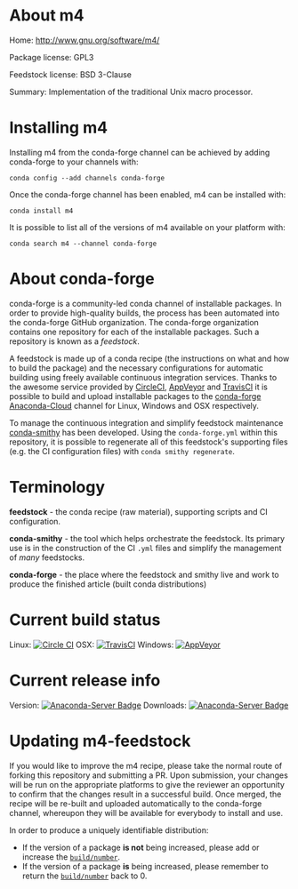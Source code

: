 About m4
========

Home: http://www.gnu.org/software/m4/

Package license: GPL3

Feedstock license: BSD 3-Clause

Summary: Implementation of the traditional Unix macro processor.



Installing m4
=============

Installing m4 from the conda-forge channel can be achieved by adding conda-forge to your channels with:

```
conda config --add channels conda-forge
```

Once the conda-forge channel has been enabled, m4 can be installed with:

```
conda install m4
```

It is possible to list all of the versions of m4 available on your platform with:

```
conda search m4 --channel conda-forge
```


About conda-forge
=================

conda-forge is a community-led conda channel of installable packages.
In order to provide high-quality builds, the process has been automated into the
conda-forge GitHub organization. The conda-forge organization contains one repository 
for each of the installable packages. Such a repository is known as a *feedstock*.

A feedstock is made up of a conda recipe (the instructions on what and how to build
the package) and the necessary configurations for automatic building using freely
available continuous integration services. Thanks to the awesome service provided by
[CircleCI](https://circleci.com/), [AppVeyor](http://www.appveyor.com/)
and [TravisCI](https://travis-ci.org/) it is possible to build and upload installable
packages to the [conda-forge](https://anaconda.org/conda-forge)
[Anaconda-Cloud](http://docs.anaconda.org/) channel for Linux, Windows and OSX respectively.

To manage the continuous integration and simplify feedstock maintenance
[conda-smithy](http://github.com/conda-forge/conda-smithy) has been developed.
Using the ``conda-forge.yml`` within this repository, it is possible to regenerate all of
this feedstock's supporting files (e.g. the CI configuration files) with ``conda smithy regenerate``.


Terminology
===========

**feedstock** - the conda recipe (raw material), supporting scripts and CI configuration.

**conda-smithy** - the tool which helps orchestrate the feedstock.
                   Its primary use is in the construction of the CI ``.yml`` files
                   and simplify the management of *many* feedstocks.

**conda-forge** - the place where the feedstock and smithy live and work to
                  produce the finished article (built conda distributions)

Current build status
====================
Linux: [![Circle CI](https://circleci.com/gh/conda-forge/m4-feedstock.svg?style=svg)](https://circleci.com/gh/conda-forge/m4-feedstock)
OSX: [![TravisCI](https://travis-ci.org/conda-forge/m4-feedstock.svg?branch=master)](https://travis-ci.org/conda-forge/m4-feedstock) 
Windows: [![AppVeyor](https://ci.appveyor.com/api/projects/status/github/conda-forge/m4-feedstock?svg=True)](https://ci.appveyor.com/project/conda-forge/m4-feedstock/branch/master)

Current release info
====================
Version: [![Anaconda-Server Badge](https://anaconda.org/conda-forge/m4/badges/version.svg)](https://anaconda.org/conda-forge/m4)
Downloads: [![Anaconda-Server Badge](https://anaconda.org/conda-forge/m4/badges/downloads.svg)](https://anaconda.org/conda-forge/m4)


Updating m4-feedstock
=====================

If you would like to improve the m4 recipe, please take the normal
route of forking this repository and submitting a PR. Upon submission, your changes will
be run on the appropriate platforms to give the reviewer an opportunity to confirm that the
changes result in a successful build. Once merged, the recipe will be re-built and uploaded
automatically to the conda-forge channel, whereupon they will be available for everybody to
install and use.

In order to produce a uniquely identifiable distribution:
 * If the version of a package **is not** being increased, please add or increase
   the [``build/number``](http://conda.pydata.org/docs/building/meta-yaml.html#build-number-and-string). 
 * If the version of a package **is** being increased, please remember to return
   the [``build/number``](http://conda.pydata.org/docs/building/meta-yaml.html#build-number-and-string)
   back to 0.

